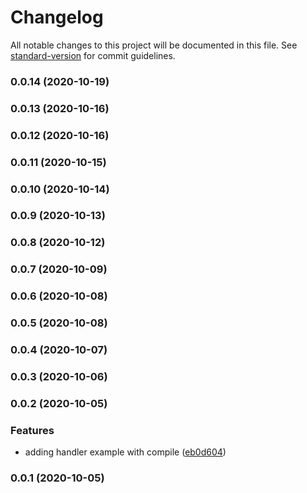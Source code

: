 # Changelog

All notable changes to this project will be documented in this file. See [standard-version](https://github.com/conventional-changelog/standard-version) for commit guidelines.

### 0.0.14 (2020-10-19)

### 0.0.13 (2020-10-16)

### 0.0.12 (2020-10-16)

### 0.0.11 (2020-10-15)

### 0.0.10 (2020-10-14)

### 0.0.9 (2020-10-13)

### 0.0.8 (2020-10-12)

### 0.0.7 (2020-10-09)

### 0.0.6 (2020-10-08)

### 0.0.5 (2020-10-08)

### 0.0.4 (2020-10-07)

### 0.0.3 (2020-10-06)

### 0.0.2 (2020-10-05)


### Features

* adding handler example with compile ([eb0d604](https://github.com/JordanSinko/the-autoscaling-kinesis-stream/commit/eb0d604f90edbd1e9c8ec93c6d516aa4322096ba))

### 0.0.1 (2020-10-05)
